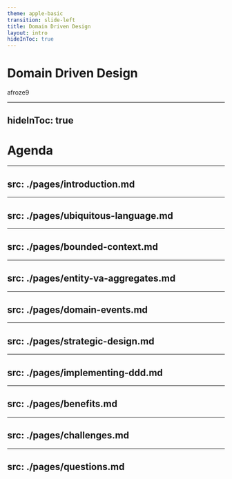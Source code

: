 ```yaml
---
theme: apple-basic
transition: slide-left
title: Domain Driven Design
layout: intro
hideInToc: true
---
```


# Domain Driven Design

<div class="abs-br m-6">
  <span class="font-700">
    afroze9
  </span>
  <a href="https://github.com/afroze9" target="_blank" alt="GitHub"
    class="text-xl slidev-icon-btn opacity-50 !border-none !hover:text-white">
    <carbon-logo-github />
  </a>
</div>

---
hideInToc: true
---

# Agenda
<Toc />

---
src: ./pages/introduction.md
---

---
src: ./pages/ubiquitous-language.md
---

---
src: ./pages/bounded-context.md
---

---
src: ./pages/entity-va-aggregates.md
---

---
src: ./pages/domain-events.md
---

---
src: ./pages/strategic-design.md
---

---
src: ./pages/implementing-ddd.md
---

---
src: ./pages/benefits.md
---

---
src: ./pages/challenges.md
---


---
src: ./pages/questions.md
---
